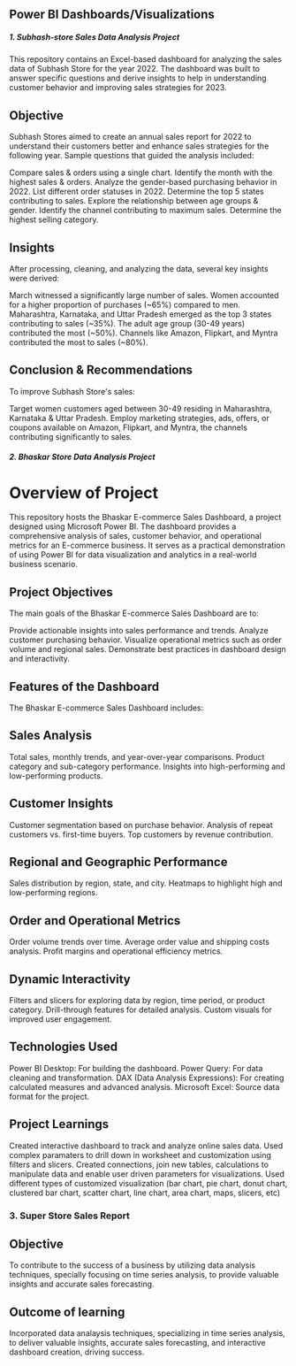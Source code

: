 ## Power BI Dashboards/Visualizations

##### 1. Subhash-store Sales Data Analysis Project
This repository contains an Excel-based dashboard for analyzing the sales data of Subhash Store for the year 2022. The dashboard was built to answer specific questions and derive insights to help in understanding customer behavior and improving sales strategies for 2023.

## Objective
Subhash Stores aimed to create an annual sales report for 2022 to understand their customers better and enhance sales strategies for the following year. Sample questions that guided the analysis included:

Compare sales & orders using a single chart.
Identify the month with the highest sales & orders.
Analyze the gender-based purchasing behavior in 2022.
List different order statuses in 2022.
Determine the top 5 states contributing to sales.
Explore the relationship between age groups & gender.
Identify the channel contributing to maximum sales.
Determine the highest selling category.

## Insights

After processing, cleaning, and analyzing the data, several key insights were derived:

March witnessed a significantly large number of sales.
Women accounted for a higher proportion of purchases (~65%) compared to men.
Maharashtra, Karnataka, and Uttar Pradesh emerged as the top 3 states contributing to sales (~35%).
The adult age group (30-49 years) contributed the most (~50%).
Channels like Amazon, Flipkart, and Myntra contributed the most to sales (~80%).

## Conclusion & Recommendations

To improve Subhash Store's sales:

Target women customers aged between 30-49 residing in Maharashtra, Karnataka & Uttar Pradesh.
Employ marketing strategies, ads, offers, or coupons available on Amazon, Flipkart, and Myntra, the channels contributing significantly to sales.
               


##### 2. Bhaskar Store Data Analysis Project

# Overview of Project
This repository hosts the Bhaskar E-commerce Sales Dashboard, a project designed using Microsoft Power BI. The dashboard provides a comprehensive analysis of sales, customer behavior, and operational metrics for an E-commerce business. It serves as a practical demonstration of using Power BI for data visualization and analytics in a real-world business scenario. 


## Project Objectives
The main goals of the Bhaskar E-commerce Sales Dashboard are to:

Provide actionable insights into sales performance and trends.
Analyze customer purchasing behavior.
Visualize operational metrics such as order volume and regional sales.
Demonstrate best practices in dashboard design and interactivity.


## Features of the Dashboard
The Bhaskar E-commerce Sales Dashboard includes:

## Sales Analysis
Total sales, monthly trends, and year-over-year comparisons.
Product category and sub-category performance.
Insights into high-performing and low-performing products.

## Customer Insights
Customer segmentation based on purchase behavior.
Analysis of repeat customers vs. first-time buyers.
Top customers by revenue contribution.

## Regional and Geographic Performance
Sales distribution by region, state, and city.
Heatmaps to highlight high and low-performing regions.

## Order and Operational Metrics
Order volume trends over time.
Average order value and shipping costs analysis.
Profit margins and operational efficiency metrics.

## Dynamic Interactivity
Filters and slicers for exploring data by region, time period, or product category.
Drill-through features for detailed analysis.
Custom visuals for improved user engagement.

## Technologies Used
Power BI Desktop: For building the dashboard.
Power Query: For data cleaning and transformation.
DAX (Data Analysis Expressions): For creating calculated measures and advanced analysis.
Microsoft Excel: Source data format for the project.

## Project Learnings
Created interactive dashboard to track and analyze online sales  data.
Used complex paramaters to drill down in worksheet and customization using filters and slicers.
Created connections, join new tables, calculations to manipulate data and enable user driven parameters for visualizations.
Used different types of customized visualization (bar chart, pie chart, donut chart, clustered bar chart, scatter chart, line chart, area chart, maps, slicers, etc)



### 3. Super Store Sales Report 

## Objective
To contribute to the success of a business by utilizing data analysis techniques, specially focusing on time series analysis, to provide valuable insights and accurate sales forecasting.

## Outcome of learning
Incorporated data analaysis techniques, specializing in time series analysis, to deliver valuable insights, accurate sales forecasting, and interactive dashboard creation, driving success.
   
